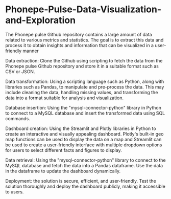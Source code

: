 # Phonepe-Pulse-Data-Visualization-and-Exploration
The Phonepe pulse Github repository contains a large amount of data related to various metrics and statistics. The goal is to extract this data and process it to obtain insights and information that can be visualized in a user-friendly manner

Data extraction: Clone the Github using scripting to fetch the data from the
Phonepe pulse Github repository and store it in a suitable format such as CSV
or JSON.

Data transformation: Using a scripting language such as Python, along with
libraries such as Pandas, to manipulate and pre-process the data. This may
include cleaning the data, handling missing values, and transforming the data
into a format suitable for analysis and visualization.

Database insertion: Using the "mysql-connector-python" library in Python to
connect to a MySQL database and insert the transformed data using SQL
commands.

Dashboard creation: Using the Streamlit and Plotly libraries in Python to create
an interactive and visually appealing dashboard. Plotly's built-in geo map
functions can be used to display the data on a map and Streamlit can be used
to create a user-friendly interface with multiple dropdown options for users to
select different facts and figures to display.

Data retrieval: Using the "mysql-connector-python" library to connect to the
MySQL database and fetch the data into a Pandas dataframe. Use the data in
the dataframe to update the dashboard dynamically.

Deployment: the solution is secure, efficient, and user-friendly. Test
the solution thoroughly and deploy the dashboard publicly, making it
accessible to users.
